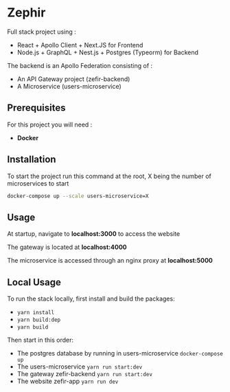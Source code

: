 # Zephir

Full stack project using :

* React + Apollo Client + Next.JS for Frontend
* Node.js + GraphQL + Nest.js + Postgres (Typeorm) for Backend
  
The backend is an Apollo Federation consisting of :

  * An API Gateway project (zefir-backend)
  * A Microservice (users-microservice)

## Prerequisites

For this project you will need :
 * **Docker**

## Installation

To start the project run this command at the root, X being the number of microservices to start
```bash
docker-compose up --scale users-microservice=X
```

## Usage

At startup, navigate to **localhost:3000** to access the website

The gateway is located at **localhost:4000**

The microservice is accessed through an nginx proxy at **localhost:5000**

## Local Usage

To run the stack locally, first install and build the packages: 
* `yarn install`
* `yarn build:dep`
* `yarn build`
    
Then start in this order:
* The postgres database by running in users-microservice
  `docker-compose up` 
* The users-microservice `yarn run start:dev`
* The gateway zefir-backend `yarn run start:dev`
* The website zefir-app `yarn run dev`
